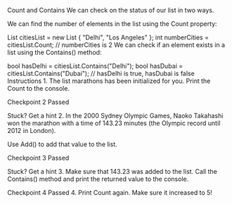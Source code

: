Count and Contains
We can check on the status of our list in two ways.

We can find the number of elements in the list using the Count property:

List<string> citiesList = new List<string> { "Delhi", "Los Angeles" };
int numberCities = citiesList.Count;
// numberCities is 2
We can check if an element exists in a list using the Contains() method:

bool hasDelhi = citiesList.Contains("Delhi");
bool hasDubai = citiesList.Contains("Dubai");
// hasDelhi is true, hasDubai is false
Instructions
1.
The list marathons has been initialized for you. Print the Count to the console.

Checkpoint 2 Passed

Stuck? Get a hint
2.
In the 2000 Sydney Olympic Games, Naoko Takahashi won the marathon with a time of 143.23 minutes (the Olympic record until 2012 in London).

Use Add() to add that value to the list.

Checkpoint 3 Passed

Stuck? Get a hint
3.
Make sure that 143.23 was added to the list. Call the Contains() method and print the returned value to the console.

Checkpoint 4 Passed
4.
Print Count again. Make sure it increased to 5!